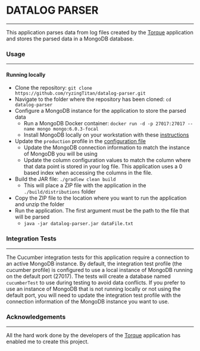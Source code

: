 # DATALOG PARSER
___
This application parses data from log files created by the [Torque](https://torque-bhp.com/) application 
and stores the parsed data in a MongoDB database.


### Usage
___

#### Running locally

* Clone the repository: `git clone https://github.com/ryzingTitan/datalog-parser.git`
* Navigate to the folder where the repository has been cloned: `cd datalog-parser`
* Configure a MongoDB instance for the application to store the parsed data
  * Run a MongoDB Docker container: `docker run -d -p 27017:27017 --name mongo mongo:6.0.3-focal`
  * Install MongoDB locally on your workstation with these [instructions](https://www.mongodb.com/docs/manual/installation/)
* Update the `production` profile in the [configuration file](./src/main/resources/application.yaml)
  * Update the MongoDB connection information to match the instance of MongoDB you will be using
  * Update the column configuration values to match the column where that data point is stored in your log file. This application uses a 0 based index when accessing the columns in the file.
* Build the JAR file: `./gradlew clean build`
  * This will place a ZIP file with the application in the `./build/distributions` folder
* Copy the ZIP file to the location where you want to run the application and unzip the folder
* Run the application. The first argument must be the path to the file that will be parsed 
  * `java -jar datalog-parser.jar dataFile.txt`

### Integration Tests
___

The Cucumber integration tests for this application require a connection to an active MongoDB instance.
By default, the integration test profile (the cucumber profile) is configured to use a local instance of MongoDB
running on the default port (27017). The tests will create a database named `cucumberTest` to use during testing 
to avoid data conflicts. If you prefer to use an instance of MongoDB that is not running locally or not using the 
default port, you will need to update the integration test profile with the connection information of the MongoDB
instance you want to use.

### Acknowledgements
___

All the hard work done by the developers of the [Torque](https://torque-bhp.com/) application has enabled me to create this project.
